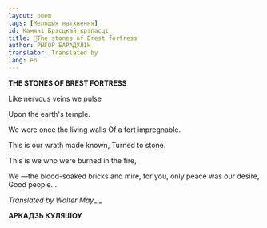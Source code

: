 ```yaml
---
layout: poem
tags: [Мелодыя натхнення]
id: Камяні Брэсцкай крэпасці
title: 🚧The stones of Brest fortress
author: РЫГОР БАРАДУЛІН
translator: Translated by 
lang: en
---
```



**THE STONES OF BREST FORTRESS**

Like nervous veins we pulse

Upon the earth's temple.

We were once the living walls Of  a fort impregnable.

This is our wrath made known, Turned to stone.

This is we who were burned in the fire,

We —the blood-soaked bricks and mire, for  you, only peace was our desire, Good people...

_Translated by Walter May__._

**АРКАДЗЬ  КУЛЯШОУ** 

